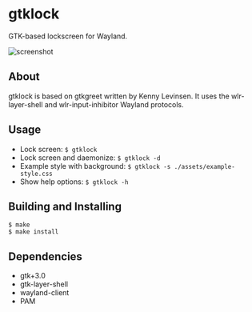 # gtklock
GTK-based lockscreen for Wayland.

![screenshot](https://user-images.githubusercontent.com/21199271/169087480-af61f915-7ab9-40a7-bf73-85fb2ca8586b.png)
## About
gtklock is based on gtkgreet written by Kenny Levinsen.
It uses the wlr-layer-shell and wlr-input-inhibitor Wayland protocols.
## Usage
- Lock screen: `$ gtklock`
- Lock screen and daemonize: `$ gtklock -d`
- Example style with background: `$ gtklock -s ./assets/example-style.css`
- Show help options: `$ gtklock -h`
## Building and Installing
```
$ make
$ make install
```
## Dependencies
- gtk+3.0
- gtk-layer-shell
- wayland-client
- PAM
